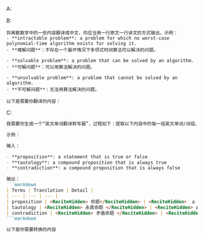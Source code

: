 A:

B:

```
将离散数学中的一些内容翻译成中文，你应当用一行原文一行译文的方式输出，示例：
- **intractable problem**: a problem for which no worst-case polynomial-time algorithm exists for solving it.  
- **难解问题**：不存在一个最坏情况下多项式时间算法可以解决的问题。

- **solvable problem**: a problem that can be solved by an algorithm.  
- **可解问题**：可以用算法解决的问题。

- **unsolvable problem**: a problem that cannot be solved by an algorithm.  
- **不可解问题**：无法用算法解决的问题。

以下是需要你翻译的内容：
```

C:

```markdown
我需要你生成一个“英文单词翻译默写器”，过程如下：提取以下内容中的每一组英文单词/词组、英文释义，并将其翻译成中文，然后写成markdown表格形式，将英文单词以外的部分用“<ReciteHidden>”包裹。

示例：

输入：

- **proposition**: a statement that is true or false  
- **tautology**: a compound proposition that is always true  
- **contradiction**: a compound proposition that is always false  

输出：
```markdown
| Terms | Translation | Detail |
| --- | --- | --- |
| proposition | <ReciteHidden> 命题</ReciteHidden> | <ReciteHidden>  a statement that is true or false <br/> 一个陈述，其值为真或假。</ReciteHidden>
| tautology | <ReciteHidden> 永真命题 </ReciteHidden> | <ReciteHidden> a compound proposition that is always true <br /> 总是为真的复合命题 </ReciteHidden> |
| contradiction | <ReciteHidden> 矛盾命题 </ReciteHidden> | <ReciteHidden> a compound proposition that is always false <br/> 总是为假的复合命题 </ReciteHidden> |
```markdown

以下是你需要转换的内容

```